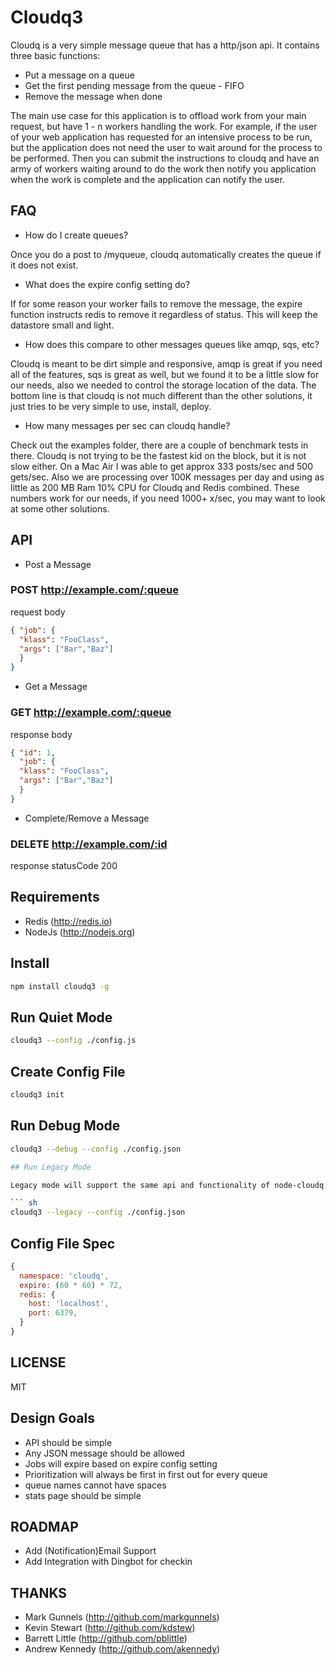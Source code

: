 # Cloudq3

Cloudq is a very simple message queue that has a http/json
api.  It contains three basic functions:

- Put a message on a queue
- Get the first pending message from the queue - FIFO
- Remove the message when done

The main use case for this application is to offload work
from your main request, but have 1 - n workers handling the
work.  For example, if the user of your web application has
requested for an intensive process to be run, but the application
does not need the user to wait around for the process to be performed.  Then you can submit the instructions to cloudq and
have an army of workers waiting around to do the work then notify
you application when the work is complete and the application can notify the user.

## FAQ

* How do I create queues?  

Once you do a post to /myqueue, cloudq automatically creates the queue if it does not exist.

* What does the expire config setting do?

If for some reason your worker fails to remove the message, the expire function instructs redis to remove it regardless of status.  This will keep the datastore small and light.

* How does this compare to other messages queues like amqp, sqs, etc?

Cloudq is meant to be dirt simple and responsive, amqp is great if you need all of the features, sqs is great as well, but we found it to be a little slow for our needs, also we needed to control the storage location of the data.  The bottom line is that cloudq is not much different than the other solutions, it just tries to be very simple to use, install, deploy.

* How many messages per sec can cloudq handle?

Check out the examples folder, there are a couple of benchmark tests in there.  Cloudq is not trying to be the fastest kid on the block, but it is not slow either.  On a Mac Air I was able to get approx 333 posts/sec and 500 gets/sec.  Also we are processing over 100K messages per day and using as little as 200 MB Ram 10% CPU for Cloudq and Redis combined.  These numbers work for our needs, if you need 1000+ x/sec, you may want to look at some other solutions.


## API

* Post a Message

### POST http://example.com/:queue

request body
``` json
{ "job": { 
  "klass": "FooClass", 
  "args": ["Bar","Baz"]
  }
}
```

* Get a Message

### GET http://example.com/:queue

response body
``` json
{ "id": 1,
  "job": { 
  "klass": "FooClass", 
  "args": ["Bar","Baz"]
  }
}
```

* Complete/Remove a Message

### DELETE http://example.com/:id

response statusCode 200

## Requirements

* Redis (http://redis.io)
* NodeJs (http://nodejs.org)

## Install

``` sh
npm install cloudq3 -g
```

## Run Quiet Mode

``` sh
cloudq3 --config ./config.js
```

## Create Config File

``` sh
cloudq3 init
```

## Run Debug Mode

``` sh
cloudq3 --debug --config ./config.json

## Run Legacy Mode

Legacy mode will support the same api and functionality of node-cloudq

``` sh
cloudq3 --legacy --config ./config.json
```

## Config File Spec

``` js
{
  namespace: 'cloudq',
  expire: (60 * 60) * 72,
  redis: {
    host: 'localhost',
    port: 6379,
  }
}
```

## LICENSE

MIT

## Design Goals

* API should be simple
* Any JSON message should be allowed
* Jobs will expire based on expire config setting
* Prioritization will always be first in first out for every queue
* queue names cannot have spaces
* stats page should be simple

## ROADMAP

* Add (Notification)Email Support
* Add Integration with Dingbot for checkin

## THANKS

* Mark Gunnels (http://github.com/markgunnels)
* Kevin Stewart (http://github.com/kdstew)
* Barrett Little (http://github.com/pblittle)
* Andrew Kennedy (http://github.com/akennedy)
